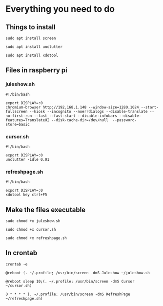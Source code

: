 # Everything you need to do



## Things to install
```
sudo apt install screen
```
```
sudo apt install unclutter
```
```
sudo apt install xdotool
```



## Files in raspberry pi


### juleshow.sh

```
#!/bin/bash

export DISPLAY=:0
chromium-browser http://192.168.1.148 --window-size=1280,1024 --start-fullscreen --kiosk --incognito --noerrdialogs --disable-translate --no-first-run --fast --fast-start --disable-infobars --disable-features=TranslateUI --disk-cache-dir=/dev/null  --password-store=basic
```


### cursor.sh

```
#!/bin/bash

export DISPLAY=:0
unclutter -idle 0.01
```


### refreshpage.sh

```
#!/bin/bash

export DISPLAY=:0
xdotool key ctrl+F5
```



## Make the files executable

```
sudo chmod +x juleshow.sh
```
```
sudo chmod +x cursor.sh
```
```
sudo chmod +x refreshpage.sh
```


## In crontab
```
crontab -e
```
```
@reboot (. ~/.profile; /usr/bin/screen -dmS Juleshow ~/juleshow.sh
```
```
@reboot sleep 10;(. ~/.profile; /usr/bin/screen -dmS Cursor ~/cursor.sh)
```
```
0 * * * * (. ~/.profile; /usr/bin/screen -dmS RefreshPage ~/refreshpage.sh)
```
